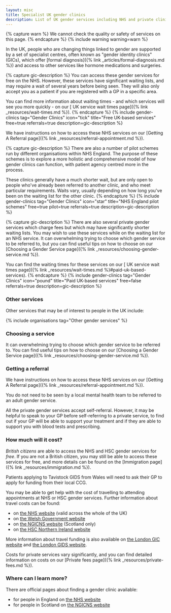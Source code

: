 ```yaml
---
layout: misc
title: Specialist UK gender clinics
description: List of UK gender services including NHS and private clinics
---
```


{% capture warn %}
We cannot check the quality or safety of services on this page.
{% endcapture %}
{% include warning warning=warn %}

In the UK, people who are changing things linked to gender are supported by a set of specialist centres, often known as "gender identity clinics" (GICs), which offer [formal diagnosis]({% link _articles/formal-diagnosis.md %}) and access to other services like hormone medications and surgeries. 

{% capture gic-description %}
You can access these gender services for free on the NHS. However, these services have significant waiting lists, and may require a wait of several years before being seen. They will also only accept you as a patient if you are registered with a GP in a specific area.

You can find more information about waiting times - and which services will see you more quickly - on our [ UK service wait times page]({% link _resources/wait-times.md %}).
{% endcapture %}
{% include gender-clinics tag="Gender Clinics" icon="tick" title="Free UK-based services" free=true referrals=true description=gic-description %}

We have instructions on how to access these NHS services on our [Getting A Referral page]({% link _resources/referral-appointment.md %}).

{% capture gic-description %}
There are also a number of pilot schemes run by different organisations within NHS England. The purpose of these schemes is to explore a more holistic and comprehensive model of how gender clinics can function, with patient agency centred more in the process.

These clinics generally have a much shorter wait, but are only open to people who've already been referred to another clinic, and who meet particular requirements. Waits vary, usually depending on how long you've been on the waiting list for the other clinic.
{% endcapture %}
{% include gender-clinics tag="Gender Clinics" icon="star" title="NHS England pilot schemes" free=true pilot=true referrals=true description=gic-description %}

{% capture gic-description %}
There are also several private gender services which charge fees but which may have significantly shorter waiting lists. You may wish to use these services while on the waiting list for an NHS service. It can overwhelming trying to choose which gender service to be referred to, but you can find useful tips on how to choose on our [Choosing a Gender Service page]({% link _resources/choosing-gender-service.md %}).

You can find the waiting times for these services on our [ UK service wait times page]({% link _resources/wait-times.md %}#paid-uk-based-services).
{% endcapture %}
{% include gender-clinics tag="Gender Clinics" icon="pound" title="Paid UK-based services" free=false referrals=true description=gic-description %}

### Other services

Other services that may be of interest to people in the UK include:

{% include organisations tag="Other gender services" %}

### Choosing a service

It can overwhelming trying to choose which gender service to be referred to. You can find useful tips on how to choose on our [Choosing a Gender Service page]({% link _resources/choosing-gender-service.md %}).

### Getting a referral

We have instructions on how to access these NHS services on our [Getting A Referral page]({% link _resources/referral-appointment.md %}).

You do not need to be seen by a local mental health team to be referred to an adult gender service.

All the private gender services accept self-referral. However, it may be helpful to speak to your GP before self-referring to a private service, to find out if your GP will be able to support your treatment and if they are able to support you with blood tests and prescribing.

### How much will it cost?

*British citizens* are able to access the NHS and HSC gender services for *free*. If you are not a British citizen, you may still be able to access these services for free, and more details can be found on the [Immigration page]({% link _resources/immigration.md %}).

Patients applying to Tavistock GIDS from Wales will need to ask their GP to apply for funding from their local CCG. 

You may be able to get help with the cost of travelling to attending appointments at NHS or HSC gender services. Further information about travel costs can be found:

- on [the NHS website](https://www.nhs.uk/using-the-nhs/help-with-health-costs/healthcare-travel-costs-scheme-htcs/) (valid across the whole of the UK)
- on [the Welsh Government website](https://gov.wales/low-income-scheme-help-nhs-health-costs)
- on [the NGICNS website](https://www.ngicns.scot.nhs.uk/nhsservices/adults/surgery/claiming-travel-subsistence-expenses/) (Scotland only)
- on [the HSC Northern Ireland website](http://www.hscbusiness.hscni.net/pdf/Expenses.pdf)

More information about travel funding is also available on [the London GIC website](https://gic.nhs.uk/help-with-travel-costs/) and [the London GIDS website](https://gids.nhs.uk/how-claim-travel-expenses).

Costs for private services vary significantly, and you can find detailed information on costs on our [Private fees page]({% link _resources/private-fees.md %}).

### Where can I learn more?

There are official pages about finding a gender clinic available:

- for people in England on [the NHS website](https://www.nhs.uk/live-well/healthy-body/how-to-find-an-nhs-gender-identity-clinic/)
- for people in Scotland on [the NGICNS website](https://www.ngicns.scot.nhs.uk/gender-identity-clinics/)

